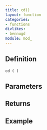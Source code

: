 ```yaml
---
title: cd()
layout: function
categories:
- functions
divlikes:
- bennugd
module: mod_
---
```


## Definition

    cd ( )

## Parameters

## Returns

## Example

